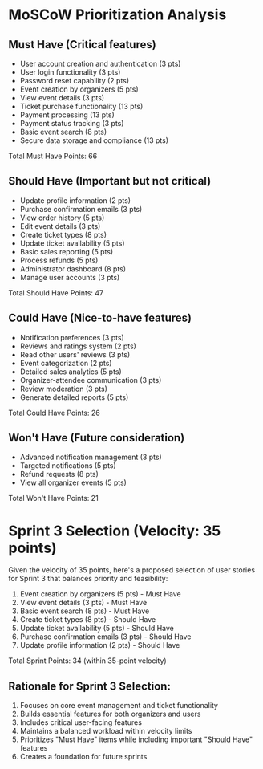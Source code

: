 # MoSCoW Prioritization Analysis

## Must Have (Critical features)
- User account creation and authentication (3 pts)
- User login functionality (3 pts)
- Password reset capability (2 pts)
- Event creation by organizers (5 pts)
- View event details (3 pts)
- Ticket purchase functionality (13 pts)
- Payment processing (13 pts)
- Payment status tracking (3 pts)
- Basic event search (8 pts)
- Secure data storage and compliance (13 pts)

Total Must Have Points: 66

## Should Have (Important but not critical)
- Update profile information (2 pts)
- Purchase confirmation emails (3 pts)
- View order history (5 pts)
- Edit event details (3 pts)
- Create ticket types (8 pts)
- Update ticket availability (5 pts)
- Basic sales reporting (5 pts)
- Process refunds (5 pts)
- Administrator dashboard (8 pts)
- Manage user accounts (3 pts)

Total Should Have Points: 47

## Could Have (Nice-to-have features)
- Notification preferences (3 pts)
- Reviews and ratings system (2 pts)
- Read other users' reviews (3 pts)
- Event categorization (2 pts)
- Detailed sales analytics (5 pts)
- Organizer-attendee communication (3 pts)
- Review moderation (3 pts)
- Generate detailed reports (5 pts)

Total Could Have Points: 26

## Won't Have (Future consideration)
- Advanced notification management (3 pts)
- Targeted notifications (5 pts)
- Refund requests (8 pts)
- View all organizer events (5 pts)

Total Won't Have Points: 21

# Sprint 3 Selection (Velocity: 35 points)

Given the velocity of 35 points, here's a proposed selection of user stories for Sprint 3 that balances priority and feasibility:

1. Event creation by organizers (5 pts) - Must Have
2. View event details (3 pts) - Must Have
3. Basic event search (8 pts) - Must Have
4. Create ticket types (8 pts) - Should Have
5. Update ticket availability (5 pts) - Should Have
6. Purchase confirmation emails (3 pts) - Should Have
7. Update profile information (2 pts) - Should Have

Total Sprint Points: 34 (within 35-point velocity)

## Rationale for Sprint 3 Selection:
1. Focuses on core event management and ticket functionality
2. Builds essential features for both organizers and users
3. Includes critical user-facing features
4. Maintains a balanced workload within velocity limits
5. Prioritizes "Must Have" items while including important "Should Have" features
6. Creates a foundation for future sprints
